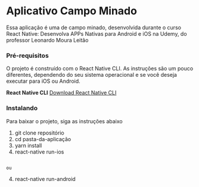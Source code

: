 # Aplicativo Campo Minado

Essa aplicação é uma de campo minado, desenvolvida durante o curso React Native: Desenvolva APPs Nativas para Android e iOS na Udemy, do professor Leonardo Moura Leitão

### Pré-requisitos

O projeto é construído com o React Native CLI. As instruções são um pouco diferentes, dependendo do seu sistema operacional e se você deseja executar para iOS ou Android.

**React Native CLI** [Download React Native CLI](https://facebook.github.io/react-native/docs/getting-started)

### Instalando

Para baixar o projeto, siga as instruções abaixo

1. git clone repositório
2. cd pasta-da-aplicação
3. yarn install
4. react-native run-ios
```

ou

```
4. react-native run-android
```
